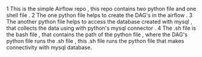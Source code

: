 1 This is the simple Airflow repo , this repo contains two python file and one shell file .
2 The one python file helps to create the DAG's in the airflow .
3 The another python file helps to access the database created with mysql , that collects the data using with python's mysql connector .
4 The .sh file is the bash file , that contains the path of the python file , where the DAG's python file runs the .sh file , this .sh file runs the python file that makes connectivity with mysql database.
